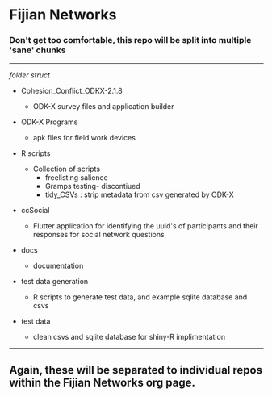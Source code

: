 # Fijian Networks
 
### Don't get too comfortable, this repo will be split into multiple 'sane' chunks

---

_folder struct_

- Cohesion_Conflict_ODKX-2.1.8
    - ODK-X survey files and application builder
- ODK-X Programs
    - apk files for field work devices

- R scripts
    - Collection of scripts
      - freelisting salience
      - Gramps testing- discontiued
      - tidy_CSVs : strip metadata from csv generated by ODK-X

- ccSocial
    - Flutter application for identifying the uuid's of participants and their responses for social network questions

- docs
    - documentation

- test data generation
    - R scripts to generate test data, and example sqlite database and csvs
- test data
  - clean csvs and sqlite database for shiny-R implimentation

---
## Again, these will be separated to individual repos within the Fijian Networks org page.
